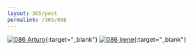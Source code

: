 ```yaml
---
layout: 365/post
permalink: /365/086
---
```


[![086 Arturo](https://c1.staticflickr.com/1/740/21645982141_ecccfe6789_b.jpg)](https://www.flickr.com/photos/131440297@N08/21645982141/){:target="_blank"}
[![086 Irene](https://c1.staticflickr.com/1/694/20826353354_ac6ae86a01_c.jpg)](https://www.flickr.com/photos/25124902@N04/20826353354/){:target="_blank"}


>

>
